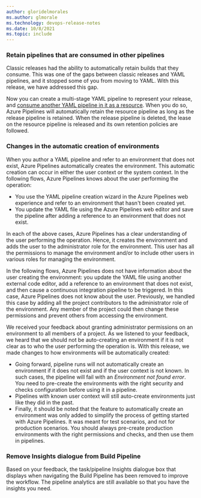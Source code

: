 ```yaml
---
author: gloridelmorales
ms.author: glmorale
ms.technology: devops-release-notes
ms.date: 10/8/2021
ms.topic: include
---
```


### Retain pipelines that are consumed in other pipelines

Classic releases had the ability to automatically retain builds that they consume. This was one of the gaps between classic releases and YAML pipelines, and it stopped some of you from moving to YAML. With this release, we have addressed this gap. 

Now you can create a multi-stage YAML pipeline to represent your release, and [consume another YAML pipeline in it as a resource](https://docs.microsoft.com/azure/devops/pipelines/process/resources?view=azure-devops&tabs=schema#resources-pipelines). When you do so, Azure Pipelines will automatically retain the resource pipeline as long as the release pipeline is retained. When the release pipeline is deleted, the lease on the resource pipeline is released and its own retention policies are followed.

### Changes in the automatic creation of environments

When you author a YAML pipeline and refer to an environment that does not exist, Azure Pipelines automatically creates the environment. This automatic creation can occur in either the user context or the system context. In the following flows, Azure Pipelines knows about the user performing the operation:
 * You use the YAML pipeline creation wizard in the Azure Pipelines web experience and refer to an environment that hasn't been created yet.
 * You update the YAML file using the Azure Pipelines web editor and save the pipeline after adding a reference to an environment that does not exist.
 
In each of the above cases, Azure Pipelines has a clear understanding of the user performing the operation. Hence, it creates the environment and adds the user to the administrator role for the environment. This user has all the permissions to manage the environment and/or to include other users in various roles for managing the environment.

In the following flows, Azure Pipelines does not have information about the user creating the environment: you update the YAML file using another external code editor, add a reference to an environment that does not exist, and then cause a continuous integration pipeline to be triggered. In this case, Azure Pipelines does not know about the user. Previously, we handled this case by adding all the project contributors to the administrator role of the environment. Any member of the project could then change these permissions and prevent others from accessing the environment.

We received your feedback about granting administrator permissions on an environment to all members of a project. As we listened to your feedback, we heard that we should not be auto-creating an environment if it is not clear as to who the user performing the operation is. With this release, we made changes to how environments will be automatically created:
 * Going forward, pipeline runs will not automatically create an environment if it does not exist and if the user context is not known. In such cases, the pipeline will fail with an *Environment not found error*. You need to pre-create the environments with the right security and checks configuration before using it in a pipeline.
 * Pipelines with known user context will still auto-create environments just like they did in the past.
 * Finally, it should be noted that the feature to automatically create an environment was only added to simplify the process of getting started with Azure Pipelines. It was meant for test scenarios, and not for production scenarios. You should always pre-create production environments with the right permissions and checks, and then use them in pipelines.

### Remove Insights dialogue from Build Pipeline
Based on your feedback, the task/pipeline Insights dialogue box that displays when navigating the Build Pipeline has been removed to improve the workflow. The pipeline analytics are still available so that you have the insights you need.